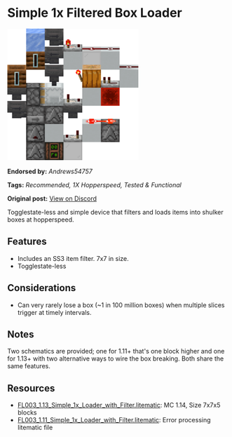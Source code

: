 # Simple 1x Filtered Box Loader
<img alt="Simple_1x_Loader_with_Filter.png" src="images/Simple_1x_Loader_with_Filter.png?raw=1" height="300px">

**Endorsed by:** *Andrews54757*

**Tags:** *Recommended, 1X Hopperspeed, Tested & Functional*

**Original post:** [View on Discord](https://discord.com/channels/1375556143186837695/1388316667855241277)

Togglestate-less and simple device that filters and loads items into shulker boxes at hopperspeed.

## Features
- Includes an SS3 item filter. 7x7 in size.
- Togglestate-less

## Considerations
- Can very rarely lose a box (~1 in 100 million boxes) when multiple slices trigger at timely intervals.

## Notes
Two schematics are provided; one for 1.11+ that's one block higher and one for 1.13+ with two alternative ways to wire the box breaking. Both share the same features.

## Resources
- [FL003_1.13_Simple_1x_Loader_with_Filter.litematic](attachments/FL003_1.13_Simple_1x_Loader_with_Filter.litematic): MC 1.14, Size 7x7x5 blocks
- [FL003_1.11_Simple_1x_Loader_with_Filter.litematic](attachments/FL003_1.11_Simple_1x_Loader_with_Filter.litematic): Error processing litematic file
